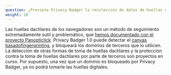 ```yaml
---
question: ¿Previene Privacy Badger la recolección de datos de huellas dactilares?
weight: 10
---
```


Las huellas dactilares de los navegadores son un método de seguimiento extremadamente sutil y problemático, que [hemos documentado con el proyecto Panopticlick](https://panopticlick.eff.org/). Privacy Badger 1.0 puede detectar el [canvas](http://janhkrueger.de/gitpup/RSSArtikel/raw/bd53c81bd5d1ee434d76a64ece26de1aac3a218d/w2sp12-final4.pdf) [basado](http://filelifter.de/assets/plugindata/poola/thewebneverforgets.pdf)[fingerprinting](https://www.propublica.org/article/meet-the-online-tracking-device-that-is-virtually-impossible-to-block), y bloqueará los dominios de terceros que lo utilicen. La detección de otras formas de toma de huellas dactilares y la protección contra la toma de huellas dactilares por parte de terceros son proyectos en curso. Por supuesto, una vez que un dominio es bloqueado por Privacy Badger, ya no podrá tomarle las huellas digitales.
